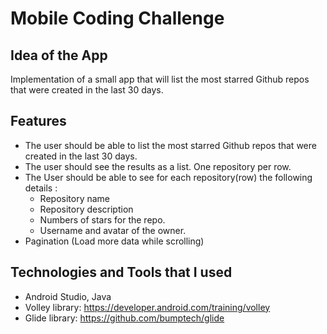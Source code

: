 # Mobile Coding Challenge

## Idea of the App 
Implementation of a small app that will list the most starred Github repos that were created in the last 30 days. 

## Features
* The user should be able to list the most starred Github repos that were created in the last 30 days. 
* The user should see the results as a list. One repository per row. 
* The User should be able to see for each repository(row) the following details :
  * Repository name
  * Repository description 
  * Numbers of stars for the repo. 
  * Username and avatar of the owner. 
* Pagination (Load more data while scrolling)

## Technologies and Tools that I used
* Android Studio, Java
* Volley library: https://developer.android.com/training/volley
* Glide library: https://github.com/bumptech/glide

